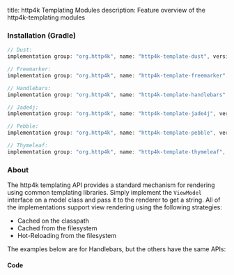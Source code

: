 title: http4k Templating Modules
description: Feature overview of the http4k-templating modules

### Installation (Gradle)

```groovy
// Dust: 
implementation group: "org.http4k", name: "http4k-template-dust", version: "4.30.0.0"

// Freemarker: 
implementation group: "org.http4k", name: "http4k-template-freemarker", version: "4.30.0.0"

// Handlebars: 
implementation group: "org.http4k", name: "http4k-template-handlebars", version: "4.30.0.0"

// Jade4j: 
implementation group: "org.http4k", name: "http4k-template-jade4j", version: "4.30.0.0"

// Pebble: 
implementation group: "org.http4k", name: "http4k-template-pebble", version: "4.30.0.0"

// Thymeleaf: 
implementation group: "org.http4k", name: "http4k-template-thymeleaf", version: "4.30.0.0"
```

### About
The http4k templating API provides a standard mechanism for rendering using common templating libraries. Simply implement the `ViewModel` interface on a model class and pass it to the renderer to get a string. All of the implementations support view rendering using the following strategies:

* Cached on the classpath
* Cached from the filesystem
* Hot-Reloading from the filesystem

The examples below are for Handlebars, but the others have the same APIs:

#### Code  [<img class="octocat"/>](https://github.com/http4k/http4k/blob/master/src/docs/guide/reference/templating/example.kt)

<script src="https://gist-it.appspot.com/https://github.com/http4k/http4k/blob/master/src/docs/guide/reference/templating/example.kt"></script>

[http4k]: https://http4k.org
